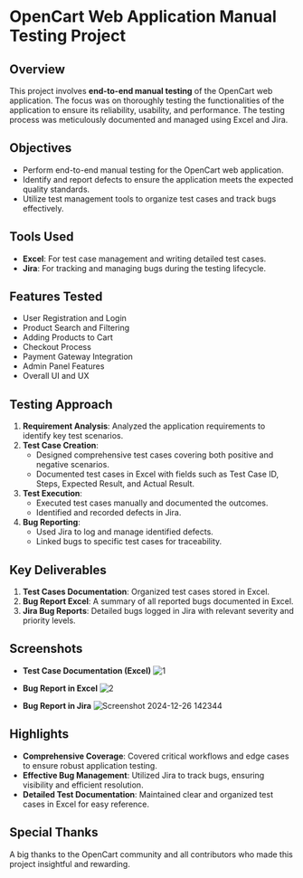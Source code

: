 # OpenCart Web Application Manual Testing Project

## Overview
This project involves **end-to-end manual testing** of the OpenCart web application. The focus was on thoroughly testing the functionalities of the application to ensure its reliability, usability, and performance. The testing process was meticulously documented and managed using Excel and Jira.

## Objectives
- Perform end-to-end manual testing for the OpenCart web application.
- Identify and report defects to ensure the application meets the expected quality standards.
- Utilize test management tools to organize test cases and track bugs effectively.

## Tools Used
- **Excel**: For test case management and writing detailed test cases.
- **Jira**: For tracking and managing bugs during the testing lifecycle.

## Features Tested
- User Registration and Login
- Product Search and Filtering
- Adding Products to Cart
- Checkout Process
- Payment Gateway Integration
- Admin Panel Features
- Overall UI and UX

## Testing Approach
1. **Requirement Analysis**: Analyzed the application requirements to identify key test scenarios.
2. **Test Case Creation**:
   - Designed comprehensive test cases covering both positive and negative scenarios.
   - Documented test cases in Excel with fields such as Test Case ID, Steps, Expected Result, and Actual Result.
3. **Test Execution**:
   - Executed test cases manually and documented the outcomes.
   - Identified and recorded defects in Jira.
4. **Bug Reporting**:
   - Used Jira to log and manage identified defects.
   - Linked bugs to specific test cases for traceability.

## Key Deliverables
1. **Test Cases Documentation**: Organized test cases stored in Excel.
2. **Bug Report Excel**: A summary of all reported bugs documented in Excel.
3. **Jira Bug Reports**: Detailed bugs logged in Jira with relevant severity and priority levels.

## Screenshots
- **Test Case Documentation (Excel)**
![1](https://github.com/user-attachments/assets/1850f6fb-0215-4950-bed1-22d013001c67)

- **Bug Report in Excel**
![2](https://github.com/user-attachments/assets/0424e32e-bf7e-4f9b-a8f3-fe104fa17f2a)

- **Bug Report in Jira**
![Screenshot 2024-12-26 142344](https://github.com/user-attachments/assets/19a0bbdf-0fce-484a-a94c-674ec6bf7f03)

## Highlights
- **Comprehensive Coverage**: Covered critical workflows and edge cases to ensure robust application testing.
- **Effective Bug Management**: Utilized Jira to track bugs, ensuring visibility and efficient resolution.
- **Detailed Test Documentation**: Maintained clear and organized test cases in Excel for easy reference.

## Special Thanks
A big thanks to the OpenCart community and all contributors who made this project insightful and rewarding.

